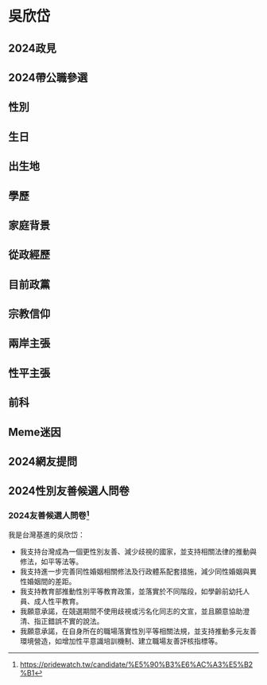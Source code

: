 # 吳欣岱

## 2024政見

## 2024帶公職參選

## 性別

## 生日

## 出生地

## 學歷

## 家庭背景

## 從政經歷

## 目前政黨

## 宗教信仰

## 兩岸主張

## 性平主張

## 前科

## Meme迷因

## 2024網友提問

## 2024性別友善候選人問卷

### 2024友善候選人問卷[^1]

我是台灣基進的吳欣岱：

- 我支持台灣成為一個更性別友善、減少歧視的國家，並支持相關法律的推動與修法，如平等法等。
- 我支持進一步完善同性婚姻相關修法及行政體系配套措施，減少同性婚姻與異性婚姻間的差距。
- 我支持教育部推動性別平等教育政策，並落實於不同階段，如學齡前幼托人員、成人性平教育。
- 我願意承諾，在競選期間不使用歧視或污名化同志的文宣，並且願意協助澄清、指正錯誤不實的說法。
- 我願意承諾，在自身所在的職場落實性別平等相關法規，並支持推動多元友善環境營造，如增加性平意識培訓機制、建立職場友善評核指標等。

[^1]: https://pridewatch.tw/candidate/%E5%90%B3%E6%AC%A3%E5%B2%B1
